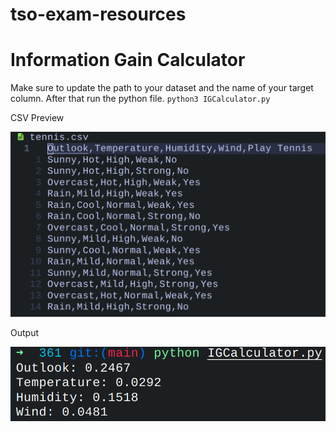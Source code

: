 # tso-exam-resources

# Information Gain Calculator
Make sure to update the path to your dataset and the name of your target column. After that run the python file.
`python3 IGCalculator.py`

CSV Preview

![alt text](https://github.com/kubakakauko/tso-exam-resources/blob/main/Images/2023-04-06_14-20.png)

Output

![alt text](https://github.com/kubakakauko/tso-exam-resources/blob/main/Images/2023-04-06_14-19.png)
